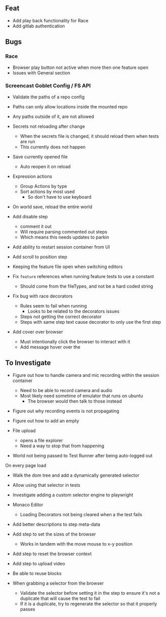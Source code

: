 ## Feat
* Add play back functionality for Race
* Add gitlab authentication

## Bugs

### Race
* Browser play button not active when more then one feature open
* Issues with General section


### Screencast Goblet Config / FS API
* Validate the paths of a repo config
* Paths can only allow locations inside the mounted repo
* Any paths outside of it, are not allowed

* Secrets not reloading after change
  * When the secrets file is changed, it should reload them when tests are run
  * This currently does not happen

* Save currently opened file
  * Auto reopen it on reload

* Expression actions
  * Group Actions by type
  * Sort actions by most used
    * So don't have to use keyboard


* On world save, reload the entire world


* Add disable step
  * comment it out
  * Will require parsing commented out steps
  * Which means this needs updates to parkin


* Add ability to restart session container from UI
* Add scroll to position step

* Keeping the feature file open when switching editors


* Fix `feature` references when running feature tests to use a constant
  * Should come from the fileTypes, and not be a hard coded string


* Fix bug with race decorators
  * Rules seem to fail when running
    * Looks to be related to the decorators issues
  * Steps not getting the correct decorator
  * Steps with same step text cause decorator to only use the first step

* Add cover over browser
  * Must intentionally click the browser to interact with it
  * Add message hover over the 


## To Investigate
* Figure out how to handle camera and mic recording within the session container
  * Need to be able to record camera and audio
  * Most likely need sometime of emulator that runs on ubuntu
    * The browser would then talk to those instead

* Figure out why recording events is not propagating
* Figure out how to add an empty 
* File upload
  * opens a file explorer
  * Need a way to stop that from happening


* World not being passed to Test Runner after being auto-logged out

On every page load
* Walk the dom tree and add a dynamically generated selector
* Allow using that selector in tests
* Investigate adding a custom selector engine to playwright


* Monaco Editor
  * Loading Decorators not being cleared when a the test fails


* Add better descriptions to step meta-data
* Add step to set the sizes of the browser
  * Works in tandem with the move mouse to x-y position
* Add step to reset the browser context
* Add step to upload video
* Be able to reuse blocks

* When grabbing a selector from the browser
  * Validate the selector before setting it in the step to ensure it's not a duplicate that will cause the test to fail
  * If it is a duplicate, try to regenerate the selector so that it properly passes
